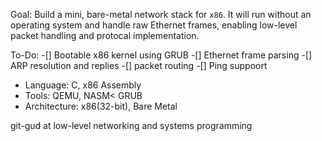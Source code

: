 Goal: Build a mini, bare-metal network stack for `x86`. It will run without an operating system and handle raw Ethernet frames, enabling low-level packet handling and protocal implementation.

To-Do:
-[] Bootable x86 kernel using GRUB
-[] Ethernet frame parsing
-[] ARP resolution and replies
-[] packet routing
-[] Ping suppoort


- Language: C, x86 Assembly
- Tools: QEMU, NASM< GRUB
- Architecture: x86(32-bit), Bare Metal


git-gud at low-level networking and systems programming
